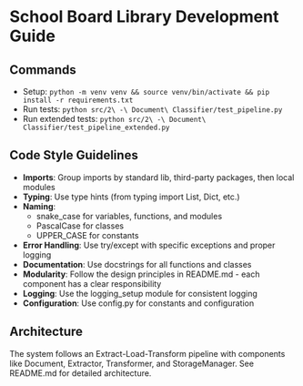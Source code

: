 # School Board Library Development Guide

## Commands
- Setup: `python -m venv venv && source venv/bin/activate && pip install -r requirements.txt`
- Run tests: `python src/2\ -\ Document\ Classifier/test_pipeline.py`
- Run extended tests: `python src/2\ -\ Document\ Classifier/test_pipeline_extended.py`

## Code Style Guidelines
- **Imports**: Group imports by standard lib, third-party packages, then local modules
- **Typing**: Use type hints (from typing import List, Dict, etc.)
- **Naming**: 
  - snake_case for variables, functions, and modules
  - PascalCase for classes
  - UPPER_CASE for constants
- **Error Handling**: Use try/except with specific exceptions and proper logging
- **Documentation**: Use docstrings for all functions and classes
- **Modularity**: Follow the design principles in README.md - each component has a clear responsibility
- **Logging**: Use the logging_setup module for consistent logging
- **Configuration**: Use config.py for constants and configuration

## Architecture
The system follows an Extract-Load-Transform pipeline with components like Document, Extractor, Transformer, and StorageManager. See README.md for detailed architecture.